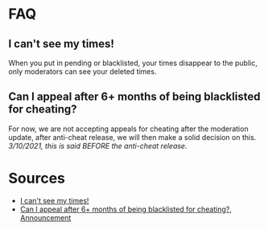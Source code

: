 # FAQ

## I can't see my times!
When you put in pending or blacklisted, your times disappear to the public, only moderators can see your deleted times.
## Can I appeal after 6+ months of being blacklisted for cheating?
For now, we are not accepting appeals for cheating after the moderation update, after anti-cheat release, we will then make a solid decision on this. *3/10/2021, this is said BEFORE the anti-cheat release.*
# Sources
- [I can't see my times!](https://cdn.discordapp.com/attachments/751960824729567278/814909948810100767/20210226_121851.png)
- [Can I appeal after 6+ months of being blacklisted for cheating?](https://user-images.githubusercontent.com/60794909/110711712-027e2680-81ce-11eb-9211-79265cfefb91.png), [Announcement](https://media.discordapp.net/attachments/611225874037211137/823682486294413333/unknown.png)
